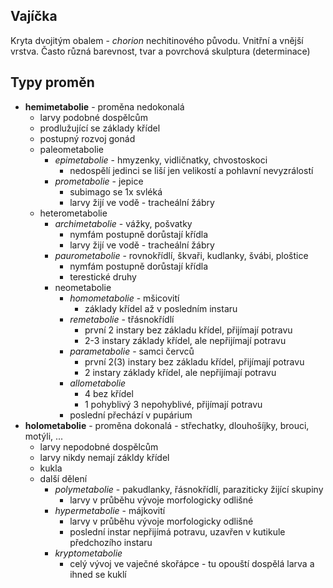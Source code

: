 ## Vajíčka
Kryta dvojitým obalem - *chorion* nechitinového původu. Vnitřní a vnější vrstva. Často různá barevnost, tvar a povrchová skulptura (determinace)

## Typy proměn
- **hemimetabolie** - proměna nedokonalá
	- larvy podobné dospělcům
	- prodlužující se základy křídel
	- postupný rozvoj gonád
	- paleometabolie
		- *epimetabolie* - hmyzenky, vidličnatky, chvostoskoci
			- nedospělí jedinci se liší jen velikostí a pohlavní nevyzrálostí
		- *prometabolie* - jepice
			- subimago se 1x svléká
			- larvy žijí ve vodě - tracheální žábry
	- heterometabolie
		- *archimetabolie* - vážky, pošvatky
			- nymfám postupně dorůstají křídla
			- larvy žijí ve vodě - tracheální žábry
		- *paurometabolie* - rovnokřídlí, škvaři, kudlanky, švábi, ploštice
			- nymfám postupně dorůstají křídla
			- terestické druhy
		- neometabolie
			- *homometabolie* - mšicovití
				- základy křídel až v posledním instaru
			- *remetabolie* - třásnokřídlí
				- první 2 instary bez základu křídel, přijímají potravu
				- 2-3 instary základy křídel, ale nepřijímají potravu
			- *parametabolie* - samci červců
				- první 2(3) instary bez základu křídel, přijímají potravu
				- 2 instary základy křídel, ale nepřijímají potravu
			- *allometabolie*
				- 4 bez křídel
				- 1 pohyblivý 3 nepohyblivé, přijímají potravu
			- poslední přechází v pupárium
- **holometabolie** - proměna dokonalá - střechatky, dlouhošíjky, brouci, motýli, ...
	- larvy nepodobné dospělcům
	- larvy nikdy nemají zákldy křídel
	- kukla
	- další dělení
		- *polymetabolie* - pakudlanky, řásnokřídlí, paraziticky žijící skupiny
			- larvy v průběhu vývoje morfologicky odlišné
		- *hypermetabolie* - májkovití
			- larvy v průběhu vývoje morfologicky odlišné
			- poslední instar nepřijímá potravu, uzavřen v kutikule předchozího instaru
		- *kryptometabolie*
			- celý vývoj ve vaječné skořápce - tu opouští dospělá larva a ihned se kuklí
